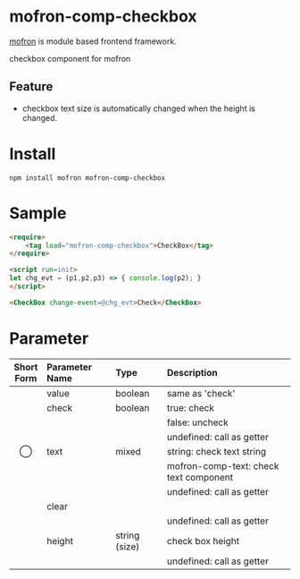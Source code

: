 # mofron-comp-checkbox
[mofron](https://mofron.github.io/mofron/) is module based frontend framework.

checkbox component for mofron

## Feature
 - checkbox text size is automatically changed when the height is changed.

# Install
```
npm install mofron mofron-comp-checkbox
```

# Sample
```html
<require>
    <tag load="mofron-comp-checkbox">CheckBox</tag>
</require>

<script run=init>
let chg_evt = (p1,p2,p3) => { console.log(p2); }
</script>

<CheckBox change-event=@chg_evt>Check</CheckBox>
```

# Parameter

| Short<br>Form | Parameter Name | Type | Description |
|:-------------:|:---------------|:-----|:------------|
| | value | boolean | same as 'check' |
| | check | boolean | true: check |
| | | | false: uncheck |
| | | | undefined: call as getter |
| ◯  | text | mixed | string: check text string |
| | | | mofron-comp-text: check text component |
| | | | undefined: call as getter |
| | clear | | | size | string (size) | check box size (both height and width) |
| | | | undefined: call as getter |
| | height | string (size) | check box height |
| | | | undefined: call as getter |

